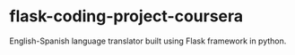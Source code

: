 # flask-coding-project-coursera

English-Spanish language translator built using Flask framework in python.
